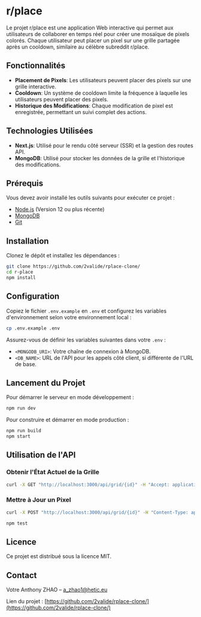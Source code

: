 # r/place

Le projet r/place est une application Web interactive qui permet aux utilisateurs de collaborer en temps réel pour créer une mosaïque de pixels colorés. Chaque utilisateur peut placer un pixel sur une grille partagée après un cooldown, similaire au célèbre subreddit r/place.

## Fonctionnalités

- **Placement de Pixels**: Les utilisateurs peuvent placer des pixels sur une grille interactive.
- **Cooldown**: Un système de cooldown limite la fréquence à laquelle les utilisateurs peuvent placer des pixels.
- **Historique des Modifications**: Chaque modification de pixel est enregistrée, permettant un suivi complet des actions.

## Technologies Utilisées

- **Next.js**: Utilisé pour le rendu côté serveur (SSR) et la gestion des routes API.
- **MongoDB**: Utilisé pour stocker les données de la grille et l'historique des modifications.

## Prérequis

Vous devez avoir installé les outils suivants pour exécuter ce projet :

- [Node.js](https://nodejs.org/) (Version 12 ou plus récente)
- [MongoDB](https://www.mongodb.com/try/download/community)
- [Git](https://git-scm.com/downloads)

## Installation

Clonez le dépôt et installez les dépendances :

```bash
git clone https://github.com/2valide/rplace-clone/
cd r-place
npm install
```

## Configuration

Copiez le fichier `.env.example` en `.env` et configurez les variables d'environnement selon votre environnement local :

```bash
cp .env.example .env
```

Assurez-vous de définir les variables suivantes dans votre `.env` :

- `<MONGODB_URI>`: Votre chaîne de connexion à MongoDB.
- `<DB_NAME>`: URL de l'API pour les appels côté client, si différente de l'URL de base.

## Lancement du Projet

Pour démarrer le serveur en mode développement :

```bash
npm run dev
```

Pour construire et démarrer en mode production :

```bash
npm run build
npm start
```

## Utilisation de l'API

### Obtenir l'État Actuel de la Grille

```bash
curl -X GET "http://localhost:3000/api/grid/{id}" -H "Accept: application/json"
```

### Mettre à Jour un Pixel

```bash
curl -X POST "http://localhost:3000/api/grid/{id}" -H "Content-Type: application/json" -d '{ "grid": [{"key": "100,200", "value": "#ffffff", "nick": "username"}]}'
```

```bash
npm test
```

## Licence

Ce projet est distribué sous la licence MIT.

## Contact

Votre Anthony ZHAO – a_zhao1@hetic.eu

Lien du projet : [https://github.com/2valide/rplace-clone/](https://github.com/2valide/rplace-clone/)
